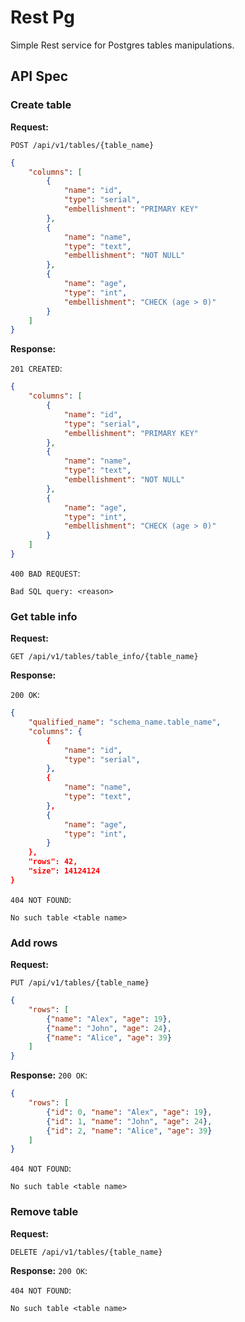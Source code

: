 # Rest Pg

Simple Rest service for Postgres tables manipulations.

## API Spec

### Create table

**Request:**

`POST /api/v1/tables/{table_name}`

```json
{
    "columns": [
        {
            "name": "id",
            "type": "serial",
            "embellishment": "PRIMARY KEY"
        },
        {
            "name": "name",
            "type": "text",
            "embellishment": "NOT NULL"
        },
        {
            "name": "age",
            "type": "int",
            "embellishment": "CHECK (age > 0)"
        }
    ]
}
```

**Response:**

`201 CREATED`:
```json
{
    "columns": [
        {
            "name": "id",
            "type": "serial",
            "embellishment": "PRIMARY KEY"
        },
        {
            "name": "name",
            "type": "text",
            "embellishment": "NOT NULL"
        },
        {
            "name": "age",
            "type": "int",
            "embellishment": "CHECK (age > 0)"
        }
    ]
}
```
`400 BAD REQUEST`:
```
Bad SQL query: <reason>
```

### Get table info

**Request:**

`GET /api/v1/tables/table_info/{table_name}`

**Response:**

`200 OK`:
```json
{
    "qualified_name": "schema_name.table_name",
    "columns": {
        {
            "name": "id",
            "type": "serial",
        },
        {
            "name": "name",
            "type": "text",
        },
        {
            "name": "age",
            "type": "int",
        }
    },
    "rows": 42,
    "size": 14124124
}
```

`404 NOT FOUND`:

```No such table <table name>```

### Add rows

**Request:**

`PUT /api/v1/tables/{table_name}`
```json
{
    "rows": [
        {"name": "Alex", "age": 19},
        {"name": "John", "age": 24},
        {"name": "Alice", "age": 39}
    ]
}
```

**Response:**
`200 OK`:
```json
{
    "rows": [
        {"id": 0, "name": "Alex", "age": 19},
        {"id": 1, "name": "John", "age": 24},
        {"id": 2, "name": "Alice", "age": 39}
    ]
}
```

`404 NOT FOUND`:

```No such table <table name>```

### Remove table

**Request:**

`DELETE /api/v1/tables/{table_name}`

**Response:**
`200 OK`:

`404 NOT FOUND`:

```No such table <table name>```
